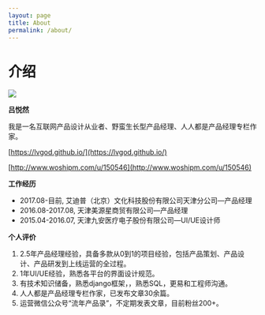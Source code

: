 ```yaml
---
layout: page
title: About
permalink: /about/
---
```


# 介绍 #

![](https://i.imgur.com/tBo08sk.jpg)

**吕悦然**

我是一名互联网产品设计从业者、野蛮生长型产品经理、人人都是产品经理专栏作家。

[https://lvgod.github.io/](https://lvgod.github.io/)

[http://www.woshipm.com/u/150546](http://www.woshipm.com/u/150546)


**工作经历**

- 2017.08-目前, 艾迪普（北京）文化科技股份有限公司天津分公司—产品经理
- 2016.08-2017.08, 天津美源星商贸有限公司—产品经理
- 2015.04-2016.07, 天津九安医疗电子股份有限公司—UI/UE设计师

**个人评价**

1. 2.5年产品经理经验，具备多款从0到1的项目经验，包括产品策划、产品设计、产品研发到上线运营的全过程。
1. 1年UI/UE经验，熟悉各平台的界面设计规范。
1. 有技术知识储备，熟悉django框架，，熟悉SQL，更易和工程师沟通。
1. 人人都是产品经理专栏作家，已发布文章30余篇。
1. 运营微信公众号“流年产品录”，不定期发表文章，目前粉丝200+。
